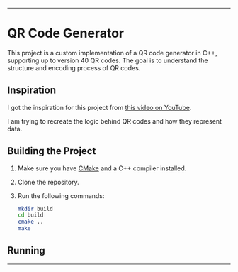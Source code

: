 
---

# QR Code Generator

This project is a custom implementation of a QR code generator in C++, supporting up to version 40 QR codes. The goal is to understand the structure and encoding process of QR codes.

## Inspiration

I got the inspiration for this project from [this video on YouTube](https://youtu.be/w5ebcowAJD8?si=LtSrUG-KsjwM-D8R).

I am trying to recreate the logic behind QR codes and how they represent data.

## Building the Project

1. Make sure you have [CMake](https://cmake.org/) and a C++ compiler installed.
2. Clone the repository.
3. Run the following commands:

   ``` sh
   mkdir build
   cd build
   cmake ..
   make
   ```

## Running
 
---